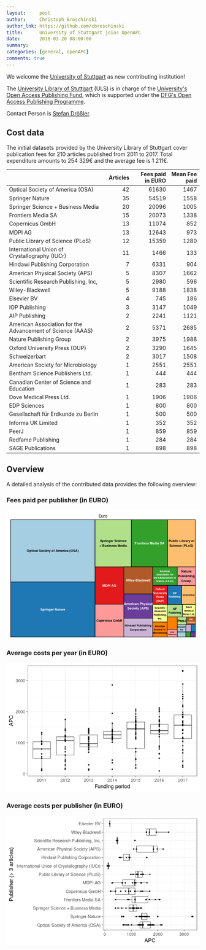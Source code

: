 ```yaml
---
layout:     post
author:     Christoph Broschinski
author_lnk: https://github.com/cbroschinski
title:      University of Stuttgart joins OpenAPC
date:       2018-03-20 08:00:00
summary:    
categories: [general, openAPC]
comments: true
---
```





We welcome the [University of Stuttgart](https://www.uni-stuttgart.de/en/) as new contributing institution!

The [University Library of Stuttgart](http://www.ub.uni-stuttgart.de/index.en.html) (ULS) is in charge of the [University's Open Access Publishing Fund](https://oa.uni-stuttgart.de/publizieren/fonds/), which is supported under the [DFG's Open Access Publishing Programme](http://www.dfg.de/en/research_funding/programmes/infrastructure/lis/funding_opportunities/open_access/).

Contact Person is [Stefan Drößler](mailto:stefan.droessler@ub.uni-stuttgart.de).

## Cost data



The initial datasets provided by the University Library of Stuttgart cover publication fees for 210 articles published from 2011 to 2017. Total expenditure amounts to 254 329€ and the average fee is 1 211€.


|                                                           | Articles| Fees paid in EURO| Mean Fee paid|
|:----------------------------------------------------------|--------:|-----------------:|-------------:|
|Optical Society of America (OSA)                           |       42|             61630|          1467|
|Springer Nature                                            |       35|             54519|          1558|
|Springer Science + Business Media                          |       20|             20096|          1005|
|Frontiers Media SA                                         |       15|             20073|          1338|
|Copernicus GmbH                                            |       13|             11074|           852|
|MDPI AG                                                    |       13|             12643|           973|
|Public Library of Science (PLoS)                           |       12|             15359|          1280|
|International Union of Crystallography (IUCr)              |       11|              1466|           133|
|Hindawi Publishing Corporation                             |        7|              6331|           904|
|American Physical Society (APS)                            |        5|              8307|          1662|
|Scientific Research Publishing, Inc,                       |        5|              2980|           596|
|Wiley-Blackwell                                            |        5|              9188|          1838|
|Elsevier BV                                                |        4|               745|           186|
|IOP Publishing                                             |        3|              3147|          1049|
|AIP Publishing                                             |        2|              2241|          1121|
|American Association for the Advancement of Science (AAAS) |        2|              5371|          2685|
|Nature Publishing Group                                    |        2|              3975|          1988|
|Oxford University Press (OUP)                              |        2|              3290|          1645|
|Schweizerbart                                              |        2|              3017|          1508|
|American Society for Microbiology                          |        1|              2551|          2551|
|Bentham Science Publishers Ltd.                            |        1|               444|           444|
|Canadian Center of Science and Education                   |        1|               283|           283|
|Dove Medical Press Ltd.                                    |        1|              1906|          1906|
|EDP Sciences                                               |        1|               800|           800|
|Gesellschaft für Erdkunde zu Berlin                        |        1|               500|           500|
|Informa UK Limited                                         |        1|               352|           352|
|PeerJ                                                      |        1|               859|           859|
|Redfame Publishing                                         |        1|               284|           284|
|SAGE Publications                                          |        1|               898|           898|

## Overview

A detailed analysis of the contributed data provides the following overview:

### Fees paid per publisher (in EURO)

![plot of chunk tree_stuttgart_2018_03_20_full](/figure/tree_stuttgart_2018_03_20_full-1.png)

###  Average costs per year (in EURO)

![plot of chunk box_stuttgart_2018_03_20_year_full](/figure/box_stuttgart_2018_03_20_year_full-1.png)

###  Average costs per publisher (in EURO)

![plot of chunk box_stuttgart_2018_03_20_publisher_full](/figure/box_stuttgart_2018_03_20_publisher_full-1.png)
